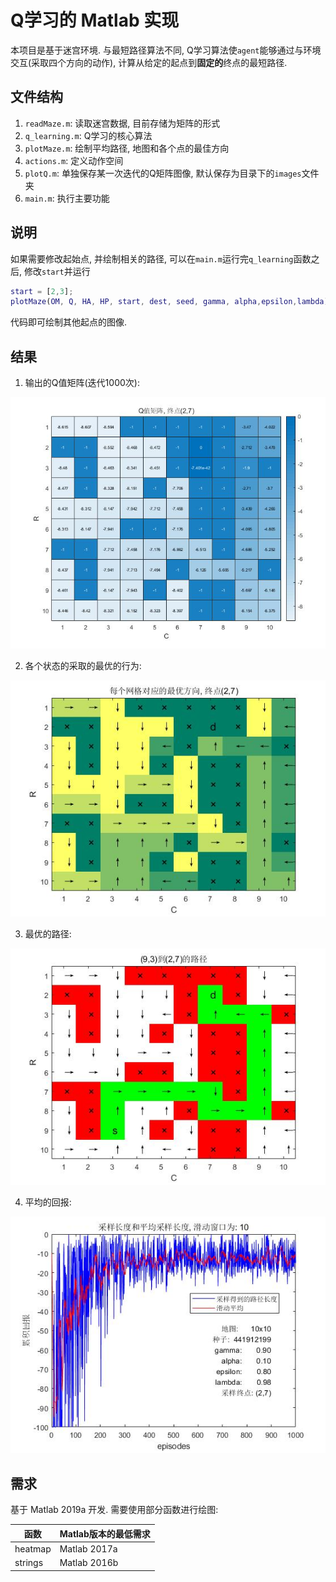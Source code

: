 # Q学习的 Matlab 实现
本项目是基于迷宫环境. 与最短路径算法不同, Q学习算法使`agent`能够通过与环境交互(采取四个方向的动作), 计算从给定的起点到**固定的**终点的最短路径. 
## 文件结构
1. `readMaze.m`: 读取迷宫数据, 目前存储为矩阵的形式
2. `q_learning.m`: Q学习的核心算法
3. `plotMaze.m`: 绘制平均路径, 地图和各个点的最佳方向
4. `actions.m`: 定义动作空间
5. `plotQ.m`: 单独保存某一次迭代的Q矩阵图像, 默认保存为目录下的`images`文件夹
6. `main.m`: 执行主要功能
## 说明
如果需要修改起始点, 并绘制相关的路径, 可以在`main.m`运行完`q_learning`函数之后, 修改`start`并运行

```matlab
start = [2,3];
plotMaze(OM, Q, HA, HP, start, dest, seed, gamma, alpha,epsilon,lambda);
```
代码即可绘制其他起点的图像.
## 结果
1. 输出的Q值矩阵(迭代1000次):

![](docs/final_q.jpg)

2. 各个状态的采取的最优的行为:

![](docs/dir.jpg)

3. 最优的路径:

![](docs/optimal_path.jpg)

4. 平均的回报:

![](docs/average_score.jpg)

## 需求
基于 Matlab 2019a 开发. 需要使用部分函数进行绘图:

函数|Matlab版本的最低需求
-|-
heatmap|Matlab 2017a
strings|Matlab 2016b
